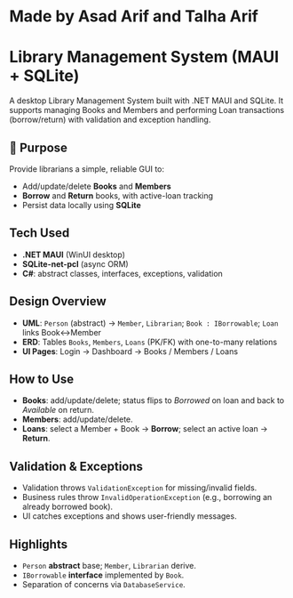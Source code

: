 # Made by Asad Arif and Talha Arif 
# Library Management System (MAUI + SQLite)

A desktop Library Management System built with .NET MAUI and SQLite. It supports managing Books and Members and performing Loan transactions (borrow/return) with validation and exception handling.

## 🎯 Purpose
Provide librarians a simple, reliable GUI to:
- Add/update/delete **Books** and **Members**
- **Borrow** and **Return** books, with active-loan tracking
- Persist data locally using **SQLite**

## Tech Used
- **.NET MAUI** (WinUI desktop)
- **SQLite-net-pcl** (async ORM)
- **C#**: abstract classes, interfaces, exceptions, validation

##  Design Overview
- **UML**: `Person` (abstract) → `Member`, `Librarian`; `Book : IBorrowable`; `Loan` links Book↔Member
- **ERD**: Tables `Books`, `Members`, `Loans` (PK/FK) with one-to-many relations
- **UI Pages**: Login → Dashboard → Books / Members / Loans



## How to Use
- **Books**: add/update/delete; status flips to *Borrowed* on loan and back to *Available* on return.
- **Members**: add/update/delete.
- **Loans**: select a Member + Book → **Borrow**; select an active loan → **Return**.

## Validation & Exceptions
- Validation throws `ValidationException` for missing/invalid fields.
- Business rules throw `InvalidOperationException` (e.g., borrowing an already borrowed book).
- UI catches exceptions and shows user-friendly messages.

## Highlights
- `Person` **abstract** base; `Member`, `Librarian` derive.
- `IBorrowable` **interface** implemented by `Book`.
- Separation of concerns via `DatabaseService`.